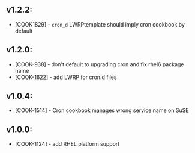## v1.2.2:

* [COOK1829] - `cron_d` LWRPtemplate should imply cron cookbook by default

## v1.2.0:

* [COOK-938] - don't default to upgrading cron and fix rhel6 package name
* [COOK-1622] - add LWRP for cron.d files

## v1.0.4:

* [COOK-1514] - Cron cookbook manages wrong service name on SuSE

## v1.0.0:

* [COOK-1124] - add RHEL platform support
